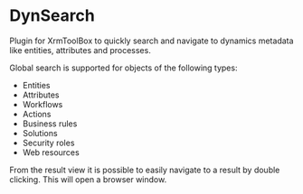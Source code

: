 # DynSearch
Plugin for XrmToolBox to quickly search and navigate to dynamics metadata like entities, attributes and processes.

Global search is supported for objects of the following types:
* Entities
* Attributes
* Workflows
* Actions
* Business rules
* Solutions
* Security roles
* Web resources

From the result view it is possible to easily navigate to a result by double clicking. This will open a browser window.

